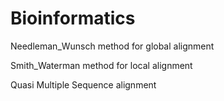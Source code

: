 # Bioinformatics
Needleman_Wunsch method for global alignment
 
Smith_Waterman method for local alignment

Quasi Multiple Sequence alignment 

